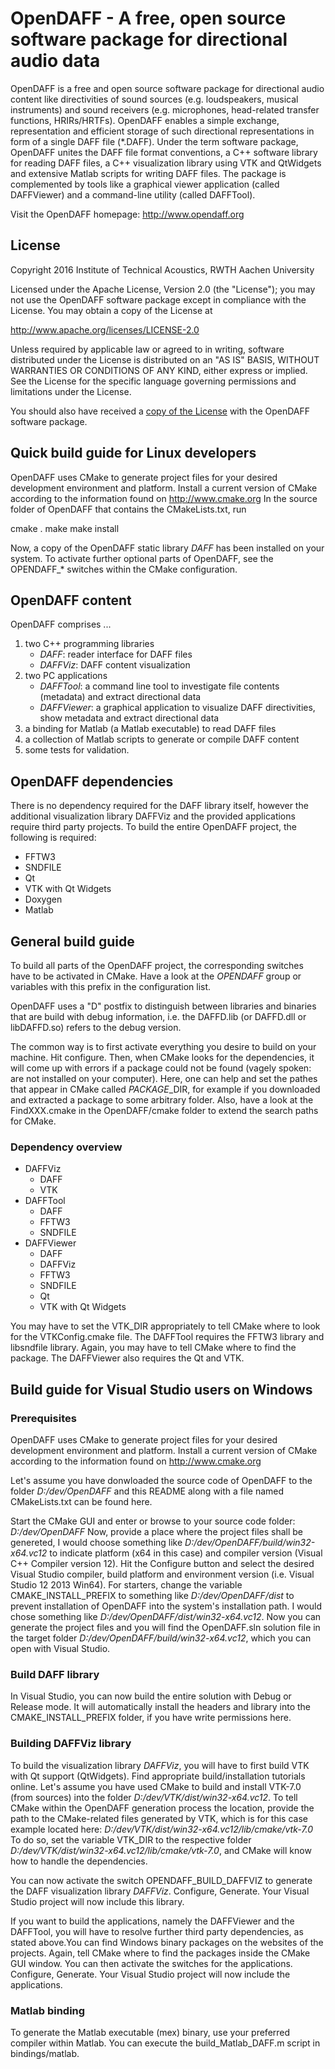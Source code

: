 
# OpenDAFF - A free, open source software package for directional audio data

OpenDAFF is a free and open source software package for directional audio content like directivities of sound sources (e.g. loudspeakers, musical instruments) and sound receivers (e.g. microphones, head-related transfer functions, HRIRs/HRTFs).
OpenDAFF enables a simple exchange, representation and efficient storage of such directional representations in form of a single DAFF file (*.DAFF).
Under the term software package, OpenDAFF unites the DAFF file format conventions, a C++ software library for reading DAFF files, a C++ visualization library using VTK and QtWidgets and extensive Matlab scripts for writing DAFF files.
The package is complemented by tools like a graphical viewer application (called DAFFViewer) and a command-line utility (called DAFFTool). 
	
Visit the OpenDAFF homepage: http://www.opendaff.org


## License

Copyright 2016 Institute of Technical Acoustics, RWTH Aachen University

Licensed under the Apache License, Version 2.0 (the "License");
you may not use the OpenDAFF software package except in compliance with the License.
You may obtain a copy of the License at

<http://www.apache.org/licenses/LICENSE-2.0>

Unless required by applicable law or agreed to in writing, software
distributed under the License is distributed on an "AS IS" BASIS,
WITHOUT WARRANTIES OR CONDITIONS OF ANY KIND, either express or implied.
See the License for the specific language governing permissions and
limitations under the License.

You should also have received a [copy of the License](LICENSE.md) with the OpenDAFF software package.

## Quick build guide for Linux developers

OpenDAFF uses CMake to generate project files for your desired development environment and platform. Install a current version of CMake according to the information found on http://www.cmake.org
In the source folder of OpenDAFF that contains the CMakeLists.txt, run 

cmake .
make
make install

Now, a copy of the OpenDAFF static library *DAFF* has been installed on your system. To activate further optional parts of OpenDAFF, see the OPENDAFF_* switches within the CMake configuration.


## OpenDAFF content

OpenDAFF comprises ...

1. two C++ programming libraries
	+ *DAFF*: reader interface for DAFF files
	+ *DAFFViz*: DAFF content visualization
2. two PC applications
	+ *DAFFTool*: a command line tool to investigate file contents (metadata) and extract directional data
	+ *DAFFViewer*: a graphical application to visualize DAFF directivities, show metadata and extract directional data
3. a binding for Matlab (a Matlab executable) to read DAFF files
4. a collection of Matlab scripts to generate or compile DAFF content
5. some tests for validation.


## OpenDAFF dependencies

There is no dependency required for the DAFF library itself, however the additional visualization library DAFFViz and the provided applications require third party projects. To build the entire OpenDAFF project, the following is required:

+ FFTW3
+ SNDFILE
+ Qt
+ VTK with Qt Widgets
+ Doxygen
+ Matlab


## General build guide

To build all parts of the OpenDAFF project, the corresponding switches have to be activated in CMake. Have a look at the *OPENDAFF* group or variables with this prefix in the configuration list.

OpenDAFF uses a "D" postfix to distinguish between libraries and binaries that are build with debug information, i.e. the DAFFD.lib (or DAFFD.dll or libDAFFD.so) refers to the debug version.

The common way is to first activate everything you desire to build on your machine. Hit configure. Then, when CMake looks for the dependencies, it will come up with errors if a package could not be found (vagely spoken: are not installed on your computer). Here, one can help and set the pathes that appear in CMake called *PACKAGE*_DIR, for example if you downloaded and extracted a package to some arbitrary folder. Also, have a look at the FindXXX.cmake in the OpenDAFF/cmake folder to extend the search paths for CMake.

### Dependency overview

- DAFFViz
	+ DAFF
	+ VTK
- DAFFTool
	+ DAFF
	+ FFTW3
	+ SNDFILE
- DAFFViewer
	+ DAFF
	+ DAFFViz
	+ FFTW3
	+ SNDFILE
	+ Qt
	+ VTK with Qt Widgets
	
You may have to set the VTK_DIR appropriately to tell CMake where to look for the VTKConfig.cmake file.
The DAFFTool requires the FFTW3 library and libsndfile library. Again, you may have to tell CMake where to find the package.
The DAFFViewer also requires the Qt and VTK.


## Build guide for Visual Studio users on Windows

### Prerequisites

OpenDAFF uses CMake to generate project files for your desired development environment and platform. Install a current version of CMake according to the information found on http://www.cmake.org

Let's assume you have donwloaded the source code of OpenDAFF to the folder *D:/dev/OpenDAFF* and this README along with a file named CMakeLists.txt can be found here.

Start the CMake GUI and enter or browse to your source code folder: *D:/dev/OpenDAFF*
Now, provide a place where the project files shall be genereted, I would choose something like *D:/dev/OpenDAFF/build/win32-x64.vc12* to indicate platform (x64 in this case) and compiler version (Visual C++ Compiler version 12).
Hit the Configure button and select the desired Visual Studio compiler, build platform and environment version (i.e. Visual Studio 12 2013 Win64).
For starters, change the variable CMAKE_INSTALL_PREFIX to something like *D:/dev/OpenDAFF/dist* to prevent installation of OpenDAFF into the system's installation path. I would chose something like *D:/dev/OpenDAFF/dist/win32-x64.vc12*.
Now you can generate the project files and you will find the OpenDAFF.sln solution file in the target folder *D:/dev/OpenDAFF/build/win32-x64.vc12*, which you can open with Visual Studio.

### Build DAFF library

In Visual Studio, you can now build the entire solution with Debug or Release mode. It will automatically install the headers and library into the CMAKE_INSTALL_PREFIX folder, if you have write permissions here. 

### Building DAFFViz library

To build the visualization library *DAFFViz*, you will have to first build VTK with Qt support (QtWidgets). Find appropriate build/installation tutorials online.
Let's assume you have used CMake to build and install VTK-7.0 (from sources) into the folder *D:/dev/VTK/dist/win32-x64.vc12*. To tell CMake within the OpenDAFF generation process the location, provide the path to the CMake-related files generated by VTK, which is for this case example located here: *D:/dev/VTK/dist/win32-x64.vc12/lib/cmake/vtk-7.0*
To do so, set the variable VTK_DIR to the respective folder *D:/dev/VTK/dist/win32-x64.vc12/lib/cmake/vtk-7.0*, and CMake will know how to handle the dependencies.

You can now activate the switch OPENDAFF_BUILD_DAFFVIZ to generate the DAFF visualization library *DAFFViz*. Configure, Generate. Your Visual Studio project will now include this library.

If you want to build the applications, namely the DAFFViewer and the DAFFTool, you will have to resolve further third party dependencies, as stated above.You can find Windows binary packages on the websites of the projects. Again, tell CMake where to find the packages inside the CMake GUI window.
You can then activate the switches for the applications. Configure, Generate. Your Visual Studio project will now include the applications.


### Matlab binding

To generate the Matlab executable (mex) binary, use your preferred compiler within Matlab. You can execute the build_Matlab_DAFF.m script in bindings/matlab.
